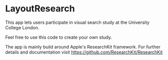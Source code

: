# LayoutResearch

This app lets users participate in visual search study at the University College London.

Feel free to use this code to create your own study.

The app is mainly build around Apple's ResearchKit framework. For further details and documentation visit
https://github.com/ResearchKit/ResearchKit
